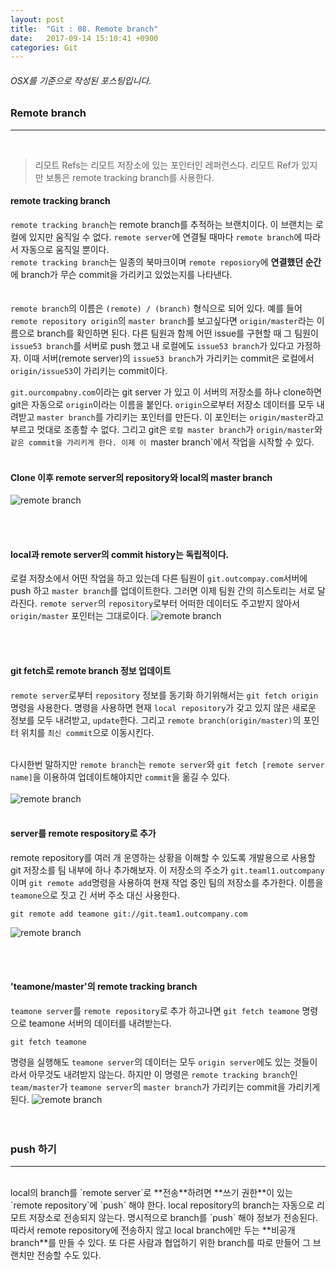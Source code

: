 ```yaml
---
layout: post
title:  "Git : 08. Remote branch"
date:   2017-09-14 15:10:41 +0900
categories: Git
---
```

###### OSX를 기준으로 작성된 포스팅입니다.
### Remote branch
<hr><br>

> 리모트 Refs는 리모트 저장소에 있는 포인터인 레퍼런스다. 리모트 Ref가 있지만 보통은 remote tracking branch를 사용한다.

#### remote tracking branch
`remote tracking branch`는 remote branch를 추적하는 브랜치이다. 이 브랜치는 로컬에 있지만 움직일 수 없다. `remote server`에 연결될 때마다 `remote branch`에 따라서 자동으로 움직일 뿐이다. <br>
`remote tracking branch`는 일종의 북마크이며 `remote reposiory`에 **연결했던 순간**에 branch가 무슨 commit을 가리키고 있었는지를 나타낸다.
<br>
<br><br>
`remote branch`의 이름은 `(remote) / (branch)` 형식으로 되어 있다. 예를 들어 `remote repository origin`의 `master branch`를 보고싶다면 `origin/master`라는 이름으로 branch를 확인하면 된다. 다른 팀원과 함께 어떤 issue를 구현할 때 그 팀원이 `issue53 branch`를 서버로 push 했고 내 로컬에도 `issue53 branch`가 있다고 가정하자. 이때 서버(remote server)의 `issue53 branch`가 가리키는 commit은 로컬에서 `origin/issue53`이 가리키는 commit이다.

`git.ourcompabny.com`이라는 git server	가 있고 이 서버의 저장소를 하나 clone하면 git은 자동으로 `origin`이라는 이름을 붙인다. `origin`으로부터 저장소 데이터를 모두 내려받고 `master branch`를 가리키는 포인터를 만든다. 이 포인터는 `origin/master`라고 부르고 멋대로 조종할 수 없다. 그리고 git은 `로컬 master branch`가 `origin/master`와 `같은 commit을 가리키게 한다. 이제 이 `master branch`에서 작업을 시작할 수 있다.<br><br>


#### Clone 이후 remote server의 repository와 local의 master branch
![remote branch](https://git-scm.com/book/en/v2/images/remote-branches-1.png)

<br><br>

#### local과 remote server의 commit history는 독립적이다.
로컬 저장소에서 어떤 작업을 하고 있는데 다른 팀원이 `git.outcompay.com`서버에 push 하고 `master branch`를 업데이트한다. 그러면 이제 팀원 간의 히스토리는 서로 달라진다. `remote server`의 `repository`로부터 어떠한 데이터도 주고받지 않아서 `origin/master` 포인터는 그대로이다.
![remote branch](https://git-scm.com/book/en/v2/images/remote-branches-2.png)


<br><br>

#### git fetch로 remote branch 정보 업데이트
`remote server`로부터 `repository` 정보를 동기화 하기위해서는 `git fetch origin`명령을 사용한다. 명령을 사용하면 현재 `local repository`가 갖고 있지 않은 새로운 정보를 모두 내려받고, `update`한다. 그리고 `remote branch(origin/master)`의 포인터 위치를 `최신 commit`으로 이동시킨다.<br><br>

다시한번 말하지만 `remote branch`는 `remote server`와 `git fetch [remote server name]`을 이용하여 업데이트해야지만 `commit`을 옮길 수 있다.<br><br>
![remote branch](https://git-scm.com/book/en/v2/images/remote-branches-3.png)
<br><br>

#### server를 remote respository로 추가

remote repository를 여러 개 운영하는 상황을 이해할 수 있도록 개발용으로 사용할 git 저장소를 팀 내부에 하나 추가해보자. 이 저장소의 주소가 `git.teaml1.outcompany`이며 `git remote add`명령을 사용하여 현재 작업 중인 팀의 저장소를 추가한다. 이름을 `teamone`으로 짓고 긴 서버 주소 대신 사용한다.

```
git remote add teamone git://git.team1.outcompany.com
```

![remote branch](https://git-scm.com/book/en/v2/images/remote-branches-4.png)

<br><br>




#### 'teamone/master'의 remote tracking branch
`teamone server`를 `remote repository`로 추가 하고나면 `git fetch teamone` 명령으로 teamone 서버의 데이터를 내려받는다.

```
git fetch teamone
```

명령을 실행해도 `teamone server`의 데이터는 모두 `origin server`에도 있는 것들이라서 아무것도 내려받지 않는다. 하지만 이 명령은 `remote tracking branch`인 `team/master`가 `teamone server`의 `master branch`가 가리키는 commit을 가리키게 된다.
![remote branch](https://git-scm.com/book/en/v2/images/remote-branches-5.png)
<br><br><br>

### push 하기
<hr><br>
local의 branch를 `remote server`로 **전송**하려면 **쓰기 권한**이 있는 `remote repository`에 `push` 해야 한다. local repository의 branch는 자동으로 리모트 저장소로 전송되지 않는다. 명시적으로 branch를  `push` 해야 정보가 전송된다. 따라서 remote repository에 전송하지 않고 local branch에만 두는 **비공개 branch**를 만들 수 있다. 또 다른 사람과 협업하기 위한 branch를 따로 만들어 그 브랜치만 전송할 수도 있다.
